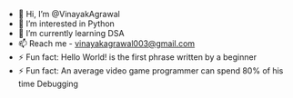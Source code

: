 - 👋 Hi, I’m @VinayakAgrawal
- 👀 I’m interested in Python
- 🌱 I’m currently learning DSA
- 📫 Reach me - vinayakagrawal003@gmail.com
- ⚡ Fun fact:  Hello World! is the first phrase written by a beginner
- ⚡ Fun fact:  An average video game programmer can spend 80% of his time Debugging  

<!---
VinayakAgrawal003/VinayakAgrawal003 is a ✨ special ✨ repository because its `README.md` (this file) appears on your GitHub profile.
You can click the Preview link to take a look at your changes.
--->
